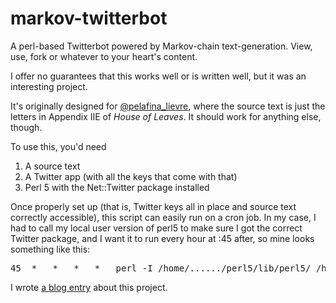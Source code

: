 markov-twitterbot
=================

A perl-based Twitterbot powered by Markov-chain text-generation. View, use, fork or whatever to your heart's content.

I offer no guarantees that this works well or is written well, but it was an interesting project.

It's originally designed for <a href="http://www.twitter.com/pelafina_lievre">@pelafina_lievre</a>, where the source text
is just the letters in Appendix IIE of *House of Leaves*. It should work for anything else, though.

To use this, you'd need 

1. A source text
2. A Twitter app (with all the keys that come with that)
3. Perl 5 with the Net::Twitter package installed

Once properly set up (that is, Twitter keys all in place and source text correctly accessible), this script can easily run
on a cron job. In my case, I had to call my local user version of perl5 to make sure I got the correct Twitter 
package, and I want it to run every hour at :45 after, so mine looks something like this:

<pre>
45  *	*	*	*	perl -I /home/...<user path>.../perl5/lib/perl5/ /home/...<user path>.../pelafina/msg.pl
</pre>

I wrote <a href="http://www.zachwhalen.net/blog/13/jul/twitter-bots-markov-chains-and-large-slices-clarity">a blog entry</a> about this project.
